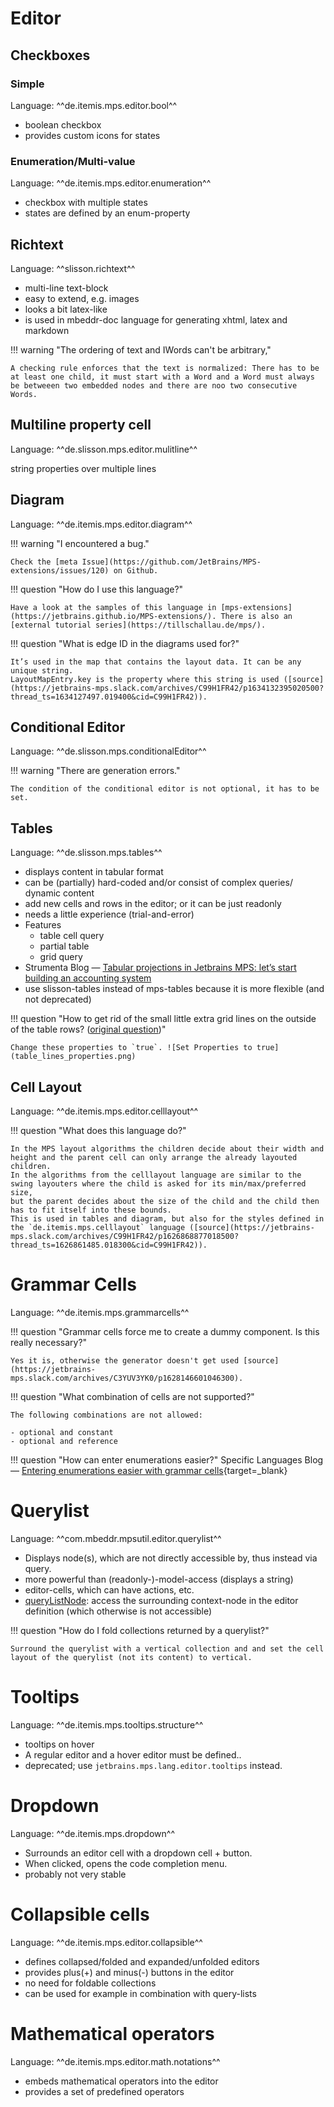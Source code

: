 # Editor

## Checkboxes

### Simple
Language: ^^de.itemis.mps.editor.bool^^

- boolean checkbox
- provides custom icons for states

### Enumeration/Multi-value
Language: ^^de.itemis.mps.editor.enumeration^^

- checkbox with multiple states
- states are defined by an enum-property

## Richtext
Language: ^^slisson.richtext^^

- multi-line text-block
- easy to extend, e.g. images
- looks a bit latex-like
- is used in mbeddr-doc language for generating xhtml, latex and markdown

!!! warning "The ordering of text and IWords can't be arbitrary,"

    A checking rule enforces that the text is normalized: There has to be at least one child, it must start with a Word and a Word must always be betweeen two embedded nodes and there are noo two consecutive Words.

## Multiline property cell
Language: ^^de.slisson.mps.editor.mulitline^^

string properties over multiple lines

## Diagram
Language: ^^de.itemis.mps.editor.diagram^^

!!! warning "I encountered a bug."

    Check the [meta Issue](https://github.com/JetBrains/MPS-extensions/issues/120) on Github.

!!! question "How do I use this language?"

    Have a look at the samples of this language in [mps-extensions](https://jetbrains.github.io/MPS-extensions/). There is also an [external tutorial series](https://tillschallau.de/mps/).

!!! question "What is edge ID in the diagrams used for?"

    It’s used in the map that contains the layout data. It can be any unique string.
    LayoutMapEntry.key is the property where this string is used ([source](https://jetbrains-mps.slack.com/archives/C99H1FR42/p1634132395020500?thread_ts=1634127497.019400&cid=C99H1FR42)).

## Conditional Editor
Language: ^^de.slisson.mps.conditionalEditor^^

!!! warning "There are generation errors."

    The condition of the conditional editor is not optional, it has to be set.

## Tables
Language: ^^de.slisson.mps.tables^^

- displays content in tabular format
- can be (partially) hard-coded and/or consist of complex queries/ dynamic content
- add new cells and rows in the editor; or it can be just readonly
- needs a little experience (trial-and-error)
- Features
    - table cell query
    - partial table
    - grid query
- Strumenta Blog &mdash; [Tabular projections in Jetbrains MPS: let’s start building an accounting system](https://tomassetti.me/tabular-projections-in-jetbrains-mps-lets-start-building-an-accounting-system/) 
- use slisson-tables instead of mps-tables because it is more flexible (and not deprecated)


!!! question "How to get rid of the small little extra grid lines on the outside of the table rows? ([original question](https://jetbrains-mps.slack.com/archives/C99H1FR42/p1632226340005700))"

    Change these properties to `true`. ![Set Properties to true](table_lines_properties.png)

## Cell Layout
Language: ^^de.itemis.mps.editor.celllayout^^

!!! question "What does this language do?"

    In the MPS layout algorithms the children decide about their width and height and the parent cell can only arrange the already layouted children. 
    In the algorithms from the celllayout language are similar to the swing layouters where the child is asked for its min/max/preferred size, 
    but the parent decides about the size of the child and the child then has to fit itself into these bounds. 
    This is used in tables and diagram, but also for the styles defined in the `de.itemis.mps.celllayout` language ([source](https://jetbrains-mps.slack.com/archives/C99H1FR42/p1626868877018500?thread_ts=1626861485.018300&cid=C99H1FR42)).

# Grammar Cells
Language: ^^de.itemis.mps.grammarcells^^

!!! question "Grammar cells force me to create a dummy component. Is this really necessary?"

    Yes it is, otherwise the generator doesn't get used [source](https://jetbrains-mps.slack.com/archives/C3YUV3YK0/p1628146601046300).

!!! question "What combination of cells are not supported?"

    The following combinations are not allowed:

    - optional and constant
    - optional and reference

!!! question "How can enter enumerations easier?"
    Specific Languages Blog &mdash; [Entering enumerations easier with grammar cells](https://specificlanguages.com/posts/2022-02/03-entering-enumerations-easier/){target=_blank}

# Querylist
Language: ^^com.mbeddr.mpsutil.editor.querylist^^

- Displays node(s), which are not directly accessible by, thus instead via query.
- more powerful than (readonly-)-model-access (displays a string)
- editor-cells, which can have actions, etc.
- [queryListNode](http://127.0.0.1:63320/node?ref=120e1c9d-4e27-4478-b2af-b2c3bd3850b0%2Fr%3Aea4f2df6-5e5c-49de-8679-6112ec7dd9c3%28com.mbeddr.mpsutil.editor.querylist%2Fcom.mbeddr.mpsutil.editor.querylist.structure%29%2F2239254897981410197): access the surrounding context-node in the editor definition (which otherwise is not accessible)

!!! question "How do I fold collections returned by a querylist?"

    Surround the querylist with a vertical collection and and set the cell layout of the querylist (not its content) to vertical.

# Tooltips
Language: ^^de.itemis.mps.tooltips.structure^^

- tooltips on hover
- A regular editor and a hover editor must be defined..
- deprecated; use `jetbrains.mps.lang.editor.tooltips` instead.

# Dropdown
Language: ^^de.itemis.mps.dropdown^^

- Surrounds an editor cell with a dropdown cell + button. 
- When clicked, opens the code completion menu.
- probably not very stable

# Collapsible cells
Language: ^^de.itemis.mps.editor.collapsible^^

- defines collapsed/folded and expanded/unfolded editors
- provides plus(+) and minus(-) buttons in the editor
- no need for foldable collections
- can be used for example in combination with query-lists

# Mathematical operators
Language: ^^de.itemis.mps.editor.math.notations^^

- embeds mathematical operators into the editor
- provides a set of predefined operators